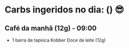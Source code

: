 # Carbs ingeridos no dia: () 😎

## Café da manhã (12g) - 09:00

- 1 barra de tapioca Kobber Doce de leite (12g)
